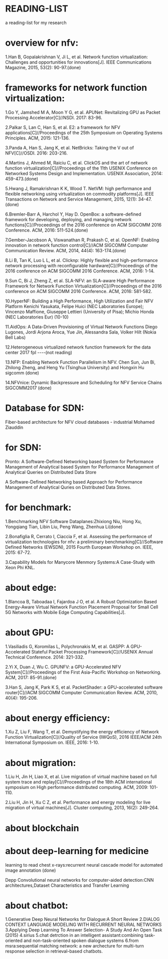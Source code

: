 # READING-LIST
a reading-list for my research

# overview for nfv:
1.Han B, Gopalakrishnan V, Ji L, et al. Network function virtualization: Challenges and opportunities for innovations[J]. IEEE Communications Magazine, 2015, 53(2): 90-97.(done)

# frameworks for network function virtualization:
1.Go Y, Jamshed M A, Moon Y G, et al. APUNet: Revitalizing GPU as Packet Processing Accelerator[C]//NSDI. 2017: 83-96. 

2.Palkar S, Lan C, Han S, et al. E2: a framework for NFV applications[C]//Proceedings of the 25th Symposium on Operating Systems Principles. ACM, 2015: 121-136.

3.Panda A, Han S, Jang K, et al. NetBricks: Taking the V out of NFV[C]//OSDI. 2016: 203-216.

4.Martins J, Ahmed M, Raiciu C, et al. ClickOS and the art of network function virtualization[C]//Proceedings of the 11th USENIX Conference on Networked Systems Design and Implementation. USENIX Association, 2014: 459-473.(done)

5.Hwang J, Ramakrishnan K K, Wood T. NetVM: high performance and flexible networking using virtualization on commodity platforms[J]. IEEE Transactions on Network and Service Management, 2015, 12(1): 34-47.(done)

6.Bremler-Barr A, Harchol Y, Hay D. OpenBox: a software-defined framework for developing, deploying, and managing network functions[C]//Proceedings of the 2016 conference on ACM SIGCOMM 2016 Conference. ACM, 2016: 511-524.(done)

7.Gember-Jacobson A, Viswanathan R, Prakash C, et al. OpenNF: Enabling innovation in network function control[C]//ACM SIGCOMM Computer Communication Review. ACM, 2014, 44(4): 163-174.(done)

8.Li B, Tan K, Luo L L, et al. Clicknp: Highly flexible and high-performance network processing with reconfigurable hardware[C]//Proceedings of the 2016 conference on ACM SIGCOMM 2016 Conference. ACM, 2016: 1-14.

9.Sun C, Bi J, Zheng Z, et al. SLA-NFV: an SLA-aware High Performance Framework for Network Function Virtualization[C]//Proceedings of the 2016 conference on ACM SIGCOMM 2016 Conference. ACM, 2016: 581-582.

10.HyperNF: Building a High Performance, High Utilization and Fair NFV Platform
Kenichi Yasukata, Felipe Huici (NEC Laboratories Europe); Vincenzo Maffione, Giuseppe Lettieri (University of Pisa); Michio Honda (NEC Laboratories Eur)  (10-10)

11.AidOps: A Data-Driven Provisioning of Virtual Network Functions
Diego Lugones, Jordi Arjona Aroca, Yue Jin, Alessandra Sala, Volker Hilt (Nokia Bell Labs)

12.Heterogeneous virtualized network function framework for the data center 2017 fpl ----(not reading)

13.NFP: Enabling Network Function Parallelism in NFV. Chen Sun, Jun Bi, Zhilong Zheng, and Heng Yu (Tsinghua University) and Hongxin Hu sigcomm (done)

14.NFVnice: Dynamic Backpressure and Scheduling for NFV Service Chains SIGCOMM2017 (done)

# Database for SDN:
Fiber-based architecture for NFV cloud databases - industrial Mohamed Ziauddin
# for SDN:
Pronto: A Software-Defined Networking based System for Performance Management of Analytical based System for Performance Management of Analytical Queries on Distributed Data Store

A Software-Defined Networking based Approach for Performance Management of Analytical Quries on Distributed Data Stores.
# for benchmark:
1.Benchmarking NFV Software Dataplanes:Zhixiong Niu, Hong Xu, Yongqiang Tian, Libin Liu, Peng Wang, Zhenhua Li(done)

2.Bonafiglia R, Cerrato I, Ciaccia F, et al. Assessing the performance of virtualization technologies for nfv: a preliminary benchmarking[C]//Software Defined Networks (EWSDN), 2015 Fourth European Workshop on. IEEE, 2015: 67-72.

3.Capability Models for Manycore Menmory Systems:A Case-Study with Xeon Phi KNL.
# about edge:
1.Blancoa B, Taboadaa I, Fajardoa J O, et al. A Robust Optimization Based Energy-Aware Virtual Network Function Placement Proposal for Small Cell 5G Networks with Mobile Edge Computing Capabilities[J].

# about GPU:
1.Vasiliadis G, Koromilas L, Polychronakis M, et al. GASPP: A GPU-Accelerated Stateful Packet Processing Framework[C]//USENIX Annual Technical Conference. 2014: 321-332.

2.Yi X, Duan J, Wu C. GPUNFV: a GPU-Accelerated NFV System[C]//Proceedings of the First Asia-Pacific Workshop on Networking. ACM, 2017: 85-91.(done)

3.Han S, Jang K, Park K S, et al. PacketShader: a GPU-accelerated software router[C]//ACM SIGCOMM Computer Communication Review. ACM, 2010, 40(4): 195-206.

# about energy efficiency:
1.Xu Z, Liu F, Wang T, et al. Demystifying the energy efficiency of Network Function Virtualization[C]//Quality of Service (IWQoS), 2016 IEEE/ACM 24th International Symposium on. IEEE, 2016: 1-10.



# about migration:
1.Liu H, Jin H, Liao X, et al. Live migration of virtual machine based on full system trace and replay[C]//Proceedings of the 18th ACM international symposium on High performance distributed computing. ACM, 2009: 101-110.

2.Liu H, Jin H, Xu C Z, et al. Performance and energy modeling for live migration of virtual machines[J]. Cluster computing, 2013, 16(2): 249-264.
# about blockchain

# about deep-learning for medicine
learning to read chest x-rays:recurrent neural cascade model for automated image annotation (done)

Depp Convolutional neural networks for computer-aided detection:CNN architectures,Dataset Characteristics and Transfer Learning


# about chatbot:
1.Generative Deep Neural Networks for Dialogue:A Short Review
2.DIALOG CONTEXT LANGUAGE MODELING WITH RECURRENT NEURAL NETWORKS
3.Applying Deep Learning To Answer Selection- A Study And An Open Task (2015)
4.sirius
5.chat detrction in an intelligent assistant:combining task-oriented and non-task-oriented spoken dialogue systems
6.from msra:sequential matching network: a new archecture for multi-turn response selection in retrieval-based chatbots.

